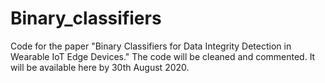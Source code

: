 # Binary_classifiers
Code for the paper "Binary Classifiers for Data Integrity Detection in Wearable IoT Edge Devices."
The code will be cleaned and commented. It will be available here by 30th August 2020. 

